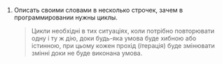 1. Описать своими словами в несколько строчек, зачем в программировании нужны циклы. 

    > Цикли необхідні в тих ситуаціях, коли потрібно повторювати одну і ту ж дію, доки будь-яка умова буде хибною або істинною, при цьому кожен прохід (ітерація) буде змінювати змінні доки не буде виконана умова.
   